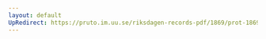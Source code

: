 ```yaml
---
layout: default
UpRedirect: https://pruto.im.uu.se/riksdagen-records-pdf/1869/prot-1869--ak--311/prot-1869--ak--311_026.pdf
---
```

